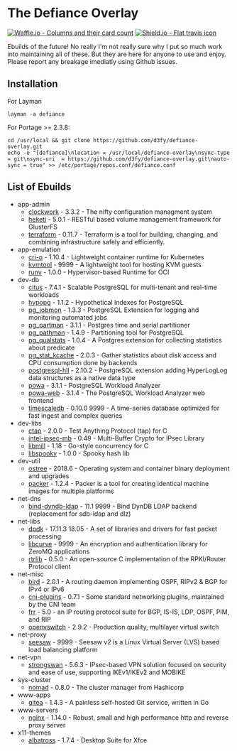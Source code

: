 # The Defiance Overlay

[![Waffle.io - Columns and their card count](https://badge.waffle.io/D3fy/defiance-overlay.svg?columns=To%20do,In%20Progress&style=flat-square)](https://waffle.io/D3fy/defiance-overlay)
[![Shield.io - Flat travis icon](https://img.shields.io/travis/D3fy/defiance-overlay.svg?style=flat-square)](https://travis-ci.org/D3fy/defiance-overlay)

Ebuilds of the future! No really I'm not really sure why I put so much work into maintaining all of these. But they are here for anyone to use and enjoy. Please report any breakage imediatly using Github issues.


## Installation

For Layman

	layman -a defiance

For Portage >= 2.3.8:

	cd /usr/local && git clone https://github.com/d3fy/defiance-overlay.git
	echo -e "[defiance]\nlocation = /usr/local/defiance-overlay\nsync-type = git\nsync-uri  = https://github.com/d3fy/defiance-overlay.git\nauto-sync = true" >> /etc/portage/repos.conf/defiance.conf

## List of Ebuilds

  - app-admin
    - [clockwork](http://clockwork.niftylogic.com/) -  3.3.2 -
      The nifty configuration managment system
    - [heketi](https://github.com/heketi/heketi) -  5.0.1 -
      RESTful based volume management framework for GlusterFS
    - [terraform](https://www.terraform.io/) -  0.11.7 -
      Terraform is a tool for building, changing, and combining infrastructure safely and efficiently.
  - app-emulation
    - [cri-o](http://cri-o.io/) -  1.10.4 -
      Lightweight container runtime for Kubernetes
    - [kvmtool](https://git.kernel.org/pub/scm/linux/kernel/git/will/kvmtool.git/) -  9999 -
      A lightweight tool for hosting KVM guests
    - [runv](https://github.com/hyperhq/runv) -  1.0.0 -
      Hypervisor-based Runtime for OCI
  - dev-db
    - [citus](https://www.citusdata.com/) -  7.4.1 -
      Scalable PostgreSQL for multi-tenant and real-time workloads
    - [hypopg](http://hypopg.github.io/hypopg/) -  1.1.2 -
      Hypothetical Indexes for PostgreSQL
    - [pg_jobmon](https://github.com/omniti-labs/pg_jobmon) -  1.3.3 -
      PostgreSQL Extension for logging and monitoring automated jobs
    - [pg_partman](https://github.com/keithf4/pg_partman) -  3.1.1 -
      Postgres time and serial partitioner
    - [pg_pathman](https://github.com/postgrespro/pg_pathman) -  1.4.9 -
      Partitioning tool for PostgreSQL
    - [pg_qualstats](https://github.com/powa-team/pg_qualstats) -  1.0.4 -
      A Postgres extension for collecting statistics about predicate
    - [pg_stat_kcache](https://github.com/powa-team/pg_stat_kcache) -  2.0.3 -
      Gather statistics about disk access and CPU consumption done by backends
    - [postgresql-hll](https://github.com/citusdata/postgresql-hll) -  2.10.2 -
      PostgreSQL extension adding HyperLogLog data structures as a native data type
    - [powa](http://powa-team.github.io/powa/) -  3.1.1 -
      PostgreSQL Workload Analyzer
    - [powa-web](http://powa.readthedocs.io/en/latest/powa-web/index.html) -  3.1.4 -
      The PostgreSQL Workload Analyzer web frontend
    - [timescaledb](http://www.timescale.com/) -  0.10.0 9999 -
      A time-series database optimized for fast ingest and complex queries
  - dev-libs
    - [ctap](https://github.com/jhunt/ctap/) -  2.0.0 -
      Test Anything Protocol (tap) for C
    - [intel-ipsec-mb](https://github.com/intel/intel-ipsec-mb) -  0.49 -
      Multi-Buffer Crypto for IPsec Library
    - [libmill](http://libmill.org/) -  1.18 -
      Go-style concurrency for C
    - [libspooky](https://github.com/graytshirt/libspooky) -  1.0.0 -
      Spooky hash lib
  - dev-util
    - [ostree](https://ostree.readthedocs.io/en/latest/) -  2018.6 -
      Operating system and container binary deployment and upgrades
    - [packer](http://www.packer.io) -  1.2.4 -
      Packer is a tool for creating identical machine images for multiple platforms
  - net-dns
    - [bind-dyndb-ldap](https://fedorahosted.org/bind-dyndb-ldap/) -  11.1 9999 -
      Bind DynDB LDAP backend (replacement for sdb-ldap and dlz)
  - net-libs
    - [dpdk](http://dpdk.org/) -  17.11.3 18.05 -
      A set of libraries and drivers for fast packet processing
    - [libcurve](http://curvezmq.org) -  9999 -
      An encryption and authentication library for ZeroMQ applications
    - [rtrlib](http://rtrlib.realmv6.org/) -  0.5.0 -
      An open-source C implementation of the RPKI/Router Protocol client
  - net-misc
    - [bird](http://bird.network.cz) -  2.0.1 -
      A routing daemon implementing OSPF, RIPv2 & BGP for IPv4 or IPv6
    - [cni-plugins](https://github.com/containernetworking/plugins) -  0.7.1 -
      Some standard networking plugins, maintained by the CNI team
    - [frr](https://frrouting.org/) -  5.0 -
      an IP routing protocol suite for BGP, IS-IS, LDP, OSPF, PIM, and RIP
    - [openvswitch](http://openvswitch.org) -  2.9.2 -
      Production quality, multilayer virtual switch
  - net-proxy
    - [seesaw](https://github.com/google/seesaw) -  9999 -
      Seesaw v2 is a Linux Virtual Server (LVS) based load balancing platform
  - net-vpn
    - [strongswan](http://www.strongswan.org/) -  5.6.3 -
      IPsec-based VPN solution focused on security and ease of use, supporting IKEv1/IKEv2 and MOBIKE
  - sys-cluster
    - [nomad](http://www.nomadproject.io) -  0.8.0 -
      The cluster manager from Hashicorp
  - www-apps
    - [gitea](https://github.com/go-gitea/gitea) -  1.4.3 -
      A painless self-hosted Git service, written in Go
  - www-servers
    - [nginx](https://nginx.org) -  1.14.0 -
      Robust, small and high performance http and reverse proxy server
  - x11-themes
    - [albatross](http://shimmerproject.org/projects/albatross/) -  1.7.4 -
      Desktop Suite for Xfce
